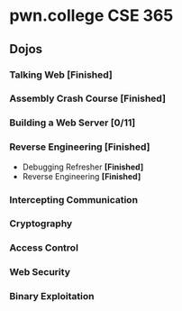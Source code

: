# pwn.college CSE 365
## Dojos
### Talking Web **[Finished]**
### Assembly Crash Course **[Finished]**
### Building a Web Server **[0/11]**
### Reverse Engineering **[Finished]**
- Debugging Refresher **[Finished]**
- Reverse Engineering **[Finished]**
### Intercepting Communication
### Cryptography

### Access Control

### Web Security

### Binary Exploitation


